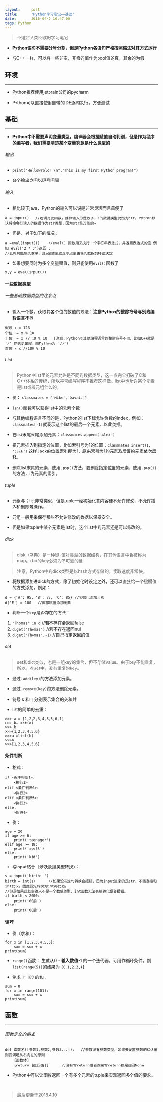 ```yaml
---
layout:     post
title:      "Python学习笔记——基础"
date:       2018-04-6 16:47:00
tags: Python
---
```


> 不适合人类阅读的学习笔记  

- **Python语句不需要分号分割，但是Python各语句严格按照缩进对其方式运行**

- 与C++一样，可以将一些非空，非零的值作为bool值的真，其余的为假

## 环境
---

- Python推荐使用jetbrain公司的pycharm

- Python可以直接使用自带的IDE逐句执行，方便测试


## 基础
---

- **Python中不需要声明变量类型，编译器会根据赋值自动判别，但是作为程序的编写者，我们需要清楚某个变量究竟是什么类型的**


###### 输出

- `print("Hellowrold! \n","This is my first Python program!")`

- 各个输出之间以逗号间隔

###### 输入

- 相比较于java，Python的输入可以说是非常灵活而且简便了

```
a = input()   //若调用此函数，就算输入的是数字，a的数据类型仍然为str，Python默认将命令行读入的数据作为str类型，因为str是万能的~
```

- 但是，对于如下的情况：
```
a =eval(input())    //eval() 函数用来执行一个字符串表达式，并返回表达式的值.例如 eval('2 * 3')返回 6
//此时只能输入数字，且a是整型还是浮点型由输入数据的特征决定
```

- 如果想要同时为多个变量赋值，则只能使用`eval()`函数了
```
x,y = eval(input())
```


#### 一些数据类型

###### 一些基础数据类型的注意点

- 输入一个数，获取其各个位的数值的方法：**注意Python的整除符号与别的编程语言不同**
```
假设 x = 123
个位  = x % 10
十位  = x // 10 % 10   (注意，Python与其他编程语言的整除符号不同，比如C++就是 '/' 即表示整除，而Python为 '//')
百位 = x //100 % 10
```

###### List

> Python中list里的元素允许是不同的数据类型，这一点完全打破了C和C++体系的传统，所以平常编写程序不推荐这样做。list中也允许某个元素是list或者元组什么的。

- 例： `classmates = ["Mike","Davaid"]`

- `len()`函数可以获得list中的元素个数

- 与其他编程语言不同的是，Python的list下标允许负数的index，例如： `classmates[-1]`就表示这个list的最后一个元素，以此类推。

- 在list末尾末尾添加元素：`classmates.append("Alex")`

- 把元素插入到指定的位置，比如索引号为1的位置：`classmates.insert(1, 'Jack')` 这样Jack的位置索引即为1，原来索引为1的元素及后面的元素依次后移。

- 删除list末尾的元素，使用`.pop()`方法，要删除指定位置的元素，使用`.pop(i)`的方法，i为元素的索引。

###### tuple

- 元组与；list非常类似，但是tuple一经初始化其内容便不允许修改，不允许插入和删除等操作。

- 元组一般用来保存那些不允许修改的数据以保障安全。

- 但是如果tuple中某个元素是list时，这个list中的元素还是可以修改的。

###### dick

> disk（字典）是一种键-值对类型的数据结构，在其他语言中会被称为map。dict的key必须为不可变的量

> 注意，Python中的dick类型是以hash方式存储的，读取速度非常快。

- 将数据添加进dick的方式，除了初始化时设定之外，还可以直接给一个键赋值的方式添加，例如：
```
d = {'A': 95, 'B': 75, 'C': 85} //初始化添加元素
d['E'] = 100   //直接赋值添加元素
```

- 判断一个key是否存在的方法：

1. `"Thomas" in d`		//若不存在会返回false
2. `d.get("Thomas")`  //若不存在返回null
3. `d.get("Thomas",-1)`  //自己指定返回的值

###### set

> set和dict类似，也是一组key的集合，但不存储value。由于key不能重复，所以，在set中，没有重复的key。

- 通过`.add(key)`的方法添加元素。

- 通过`.remove(key)`的方法删除元素。

- 符号 `&` 和 `|` 分别表示集合的交和并

- list的简单的去重：
```
>>> a = [1,2,2,3,4,5,5,6,1]
>>> b= set(a)
>>> b
>>>{1,2,3,4,5,6}
>>>a =list(b)
>>>a
>>>[1,2,3,4,5,6]
```

#### 条件判断

- 格式：
```
if <条件判断1>:
    <执行1>
elif <条件判断2>:
    <执行2>
elif <条件判断3>:
    <执行3>
else:
    <执行4>
```
- 例：
```
age = 20
if age >= 6:
    print('teenager')
elif age >= 18:
    print('adult')
else:
    print('kid')
```

- 与input结合（涉及数据类型转换）：
```
s = input('birth: ')
birth = int(s) 		//如果没有这句转换会报错，因为input进来的是str，不能直接和int比较，因此要先转换为int再比较。
//但是如果此处的输入不是一个数值类型，int函数无法强制转化便会报错。
if birth < 2000:
    print('00前')
else:
    print('00后')
```

#### 循环

- 例（求和）：
```
for x in [1,2,3,4,5,6]:
	sum = sum + x
print(sum)
```
- `range()`函数： 生成从0 - **输入数值-1** 的一个迭代器，可用作循环条件。例`list(range(5))`的结果为 `[0,1,2,3,4]`


- 例求 1- 100 的和：
```
sum = 0
for x in range(101):
    sum = sum + x
print(sum)
```

## 函数
---

###### 函数定义的格式
```
def 函数名([参数1,参数2,参数3...]):   //参数没有参数类型，如果要设置参数的默认值则要满足从右向左的原则
	[函数体]
	[return [返回值]] 		//没有写return或者直接写return都是返回None
```

- Python中可以让函数返回一个有多个元素的tuple来实现返回多个值的要求。


<br>

>最后更新于2018.4.10
